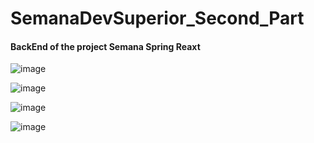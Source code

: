 # SemanaDevSuperior_Second_Part

<h4>BackEnd of the project Semana Spring Reaxt</h4>

<div>

![image](https://user-images.githubusercontent.com/64970716/117182518-d2f23180-adac-11eb-9cec-3f4757907ba7.png)

![image](https://user-images.githubusercontent.com/64970716/117182594-e8fff200-adac-11eb-8485-2c14428500e3.png)

![image](https://user-images.githubusercontent.com/64970716/117182638-fae19500-adac-11eb-9e3a-495328fc07ef.png)

![image](https://user-images.githubusercontent.com/64970716/117182696-0fbe2880-adad-11eb-9dfe-459c78b7d1b1.png)

</div>
